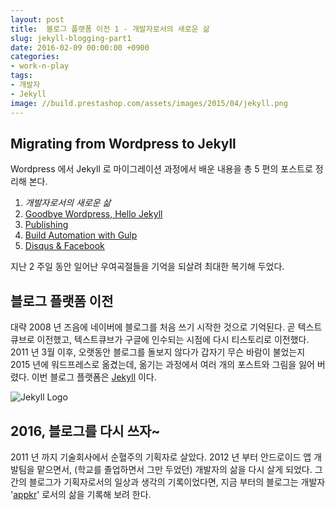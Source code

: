 ```yaml
---
layout: post
title:  블로그 플랫폼 이전 1 - 개발자로서의 새로운 삶
slug: jekyll-blogging-part1
date: 2016-02-09 00:00:00 +0900
categories:
- work-n-play
tags:
- 개발자
- Jekyll
image: //build.prestashop.com/assets/images/2015/04/jekyll.png
---
```


## Migrating from Wordpress to Jekyll

Wordpress 에서 Jekyll 로 마이그레이션 과정에서 배운 내용을 총 5 편의 포스트로 정리해 본다.

1. _개발자로서의 새로운 삶_
2. [Goodbye Wordpress, Hello Jekyll](/work-n-play/블로그-플랫폼-이전-2-goodbye-wordpress-hello-jekyll)
3. [Publishing](/work-n-play/블로그-플랫폼-이전-3-publishing)
4. [Build Automation with Gulp](/work-n-play/블로그-플랫폼-이전-4-build-automation-with-gulp)
5. [Disqus & Facebook](/work-n-play/블로그-플랫폼-이전-5-disqus-facebook)

지난 2 주일 동안 일어난 우여곡절들을 기억을 되살려 최대한 복기해 두었다.

## 블로그 플랫폼 이전

대략 2008 년 즈음에 네이버에 블로그를 처음 쓰기 시작한 것으로 기억된다. 곧 텍스트큐브로 이전했고, 텍스트큐브가 구글에 인수되는 시점에 다시 티스토리로 이전했다. 2011 년 3월 이후, 오랫동안 블로그를 돌보지 않다가 갑자기 무슨 바람이 불었는지 2015 년에 워드프레스로 옮겼는데, 옮기는 과정에서 여러 개의 포스트와 그림을 잃어 버렸다. 이번 블로그 플랫폼은 [Jekyll](//jekyllrb.com/) 이다.

![Jekyll Logo](//build.prestashop.com/assets/images/2015/04/jekyll.png)

## 2016, 블로그를 다시 쓰자~

2011 년 까지 기술회사에서 순혈주의 기획자로 살았다. 2012 년 부터 안드로이드 앱 개발팀을 맡으면서, (학교를 졸업하면서 그만 두었던) 개발자의 삶을 다시 살게 되었다. 그간의 블로그가 기획자로서의 일상과 생각의 기록이었다면, 지금 부터의 블로그는 개발자 '[appkr](https://github.com/appkr)' 로서의 삶을 기록해 보려 한다.  
